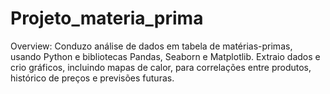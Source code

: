 # Projeto_materia_prima
Overview: Conduzo análise de dados em tabela de matérias-primas, usando Python e bibliotecas Pandas, Seaborn e Matplotlib. Extraio dados e crio gráficos, incluindo mapas de calor, para correlações entre produtos, histórico de preços e previsões futuras.
